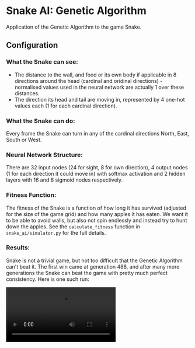 # Snake AI: Genetic Algorithm
Application of the Genetic Algorithm to the game Snake.

## Configuration

### What the Snake can see:
- The distance to the wall, and food or its own body if applicable in 8 directions around the head (cardinal and oridinal directions) - normalised values used in the neural network are actually 1 over these distances.
- The direction its head and tail are moving in, represented by 4 one-hot values each (1 for each cardinal direction).

### What the Snake can do:
Every frame the Snake can turn in any of the cardinal directions North, East, South or West.

### Neural Network Structure:
There are 32 input nodes (24 for sight, 8 for own direction), 4 output nodes (1 for each direction it could move in) with softmax activation and 2 hidden layers with 16 and 8 sigmoid nodes respectively.

### Fitness Function:
The fitness of the Snake is a function of how long it has survived (adjusted for the size of the game grid) and how many apples it has eaten. We want it to be able to avoid walls, but also not spin endlessly and instead try to hunt down the apples. See the `calculate_fitness` function in `snake_ai/simulator.py` for the full details.

### Results:
Snake is not a trivial game, but not too difficult that the Genetic Algorithm can't beat it. The first win came at generation 488, and after many more generations the Snake can beat the game with pretty much perfect consistency. Here is one such run:

<video src="https://i.imgur.com/AfIwvSl.mp4" width="300" />

However increasing the size of the grid beyond the 10x10 this Snake was trained on renders it completely unable to hunt down the apples, and the Snake just circles the edge (within 5 squares, where it knows in 10x10 is safe). One could potentially remedy this by using a more binary type of vision, that hence would work identically for all grid sizes.

## If you want to run it yourself

### Basic Requirements:
1. [Python](https://www.python.org/downloads/).
2. [Poetry](https://python-poetry.org/docs/) for ease of installing the dependencies.

### Getting Started:
1. Clone or download the repo `git clone https://github.com/RJW20/snake_ai_genetic_algorithm_v2.git`.
2. Download the submodules `git submodule update --init`.
3. Set up the virtual environment `poetry install`.
4. Enter the virtual environment `poetry shell`.

### Running the Algorithm:
1. Change any settings you want in `snake_ai/settings.py`. For more information on what they control see [here](https://github.com/RJW20/genetic_algorithm_template/blob/main/README.md). 
2. Run the algorithm `poetry run main`.
3. View the playback of saved history with `poetry run playback`. You can change the generation shown with the left/right arrow keys and increase or slow-down the playback speed with the k/j keys respectively.

